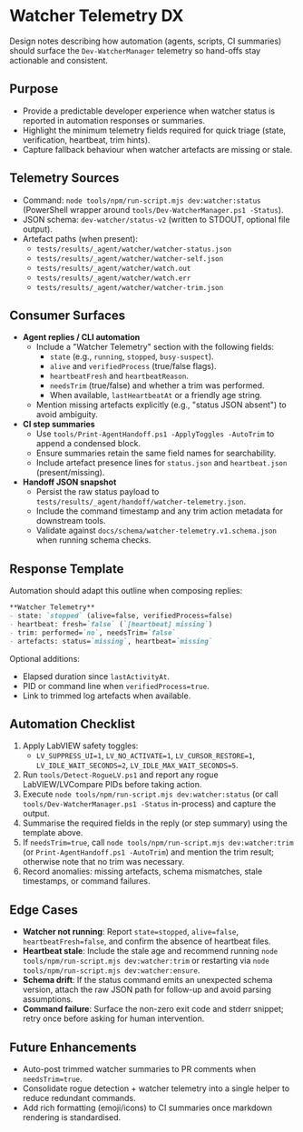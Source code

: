 <!-- markdownlint-disable-next-line MD041 -->
# Watcher Telemetry DX

Design notes describing how automation (agents, scripts, CI summaries) should surface the
`Dev-WatcherManager` telemetry so hand-offs stay actionable and consistent.

## Purpose

- Provide a predictable developer experience when watcher status is reported in automation
  responses or summaries.
- Highlight the minimum telemetry fields required for quick triage (state, verification, heartbeat,
  trim hints).
- Capture fallback behaviour when watcher artefacts are missing or stale.

## Telemetry Sources

- Command: `node tools/npm/run-script.mjs dev:watcher:status` (PowerShell wrapper around
  `tools/Dev-WatcherManager.ps1 -Status`).
- JSON schema: `dev-watcher/status-v2` (written to STDOUT, optional file output).
- Artefact paths (when present):
  - `tests/results/_agent/watcher/watcher-status.json`
  - `tests/results/_agent/watcher/watcher-self.json`
  - `tests/results/_agent/watcher/watch.out`
  - `tests/results/_agent/watcher/watch.err`
  - `tests/results/_agent/watcher/watcher-trim.json`

## Consumer Surfaces

- **Agent replies / CLI automation**
  - Include a "Watcher Telemetry" section with the following fields:
    - `state` (e.g., `running`, `stopped`, `busy-suspect`).
    - `alive` and `verifiedProcess` (true/false flags).
    - `heartbeatFresh` and `heartbeatReason`.
    - `needsTrim` (true/false) and whether a trim was performed.
    - When available, `lastHeartbeatAt` or a friendly age string.
  - Mention missing artefacts explicitly (e.g., "status JSON absent") to avoid ambiguity.
- **CI step summaries**
  - Use `tools/Print-AgentHandoff.ps1 -ApplyToggles -AutoTrim` to append a condensed block.
  - Ensure summaries retain the same field names for searchability.
  - Include artefact presence lines for `status.json` and `heartbeat.json` (present/missing).
- **Handoff JSON snapshot**
  - Persist the raw status payload to `tests/results/_agent/handoff/watcher-telemetry.json`.
  - Include the command timestamp and any trim action metadata for downstream tools.
  - Validate against `docs/schema/watcher-telemetry.v1.schema.json` when running schema checks.

## Response Template

Automation should adapt this outline when composing replies:

````markdown
**Watcher Telemetry**
- state: `stopped` (alive=false, verifiedProcess=false)
- heartbeat: fresh=`false` (`[heartbeat] missing`)
- trim: performed=`no`, needsTrim=`false`
- artefacts: status=`missing`, heartbeat=`missing`
````

Optional additions:

- Elapsed duration since `lastActivityAt`.
- PID or command line when `verifiedProcess=true`.
- Link to trimmed log artefacts when available.

## Automation Checklist

1. Apply LabVIEW safety toggles:
   - `LV_SUPPRESS_UI=1`, `LV_NO_ACTIVATE=1`, `LV_CURSOR_RESTORE=1`,
     `LV_IDLE_WAIT_SECONDS=2`, `LV_IDLE_MAX_WAIT_SECONDS=5`.
2. Run `tools/Detect-RogueLV.ps1` and report any rogue LabVIEW/LVCompare PIDs before taking
   action.
3. Execute `node tools/npm/run-script.mjs dev:watcher:status` (or call `tools/Dev-WatcherManager.ps1 -Status`
   in-process) and capture the output.
4. Summarise the required fields in the reply (or step summary) using the template above.
5. If `needsTrim=true`, call `node tools/npm/run-script.mjs dev:watcher:trim` (or `Print-AgentHandoff.ps1 -AutoTrim`) and
   mention the trim result; otherwise note that no trim was necessary.
6. Record anomalies: missing artefacts, schema mismatches, stale timestamps, or command failures.

## Edge Cases

- **Watcher not running**: Report `state=stopped`, `alive=false`, `heartbeatFresh=false`, and confirm
  the absence of heartbeat files.
- **Heartbeat stale**: Include the stale age and recommend running `node tools/npm/run-script.mjs dev:watcher:trim` or
  restarting via `node tools/npm/run-script.mjs dev:watcher:ensure`.
- **Schema drift**: If the status command emits an unexpected schema version, attach the raw JSON
  path for follow-up and avoid parsing assumptions.
- **Command failure**: Surface the non-zero exit code and stderr snippet; retry once before asking
  for human intervention.

## Future Enhancements

- Auto-post trimmed watcher summaries to PR comments when `needsTrim=true`.
- Consolidate rogue detection + watcher telemetry into a single helper to reduce redundant
  commands.
- Add rich formatting (emoji/icons) to CI summaries once markdown rendering is standardised.
